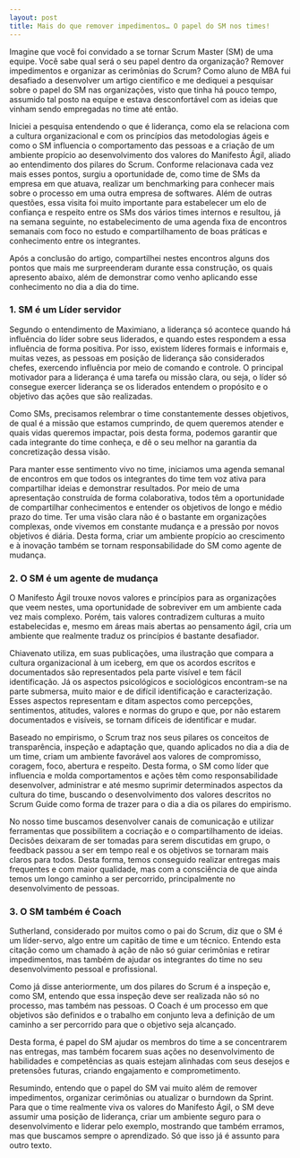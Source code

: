 ```yaml
---
layout: post
title: Mais do que remover impedimentos… O papel do SM nos times!
---
```


Imagine que você foi convidado a se tornar Scrum Master (SM) de uma equipe. Você sabe qual será o seu papel dentro da organização? Remover impedimentos e organizar as cerimônias do Scrum?
Como aluno de MBA fui desafiado a desenvolver um artigo científico e me dediquei a pesquisar sobre o papel do SM nas organizações, visto que tinha há pouco tempo, assumido tal posto na equipe e estava desconfortável com as ideias que vinham sendo empregadas no time até então.

Iniciei a pesquisa entendendo o que é liderança, como ela se relaciona com a cultura organizacional e com os princípios das metodologias ágeis e como o SM influencia o comportamento das pessoas e a criação de um ambiente propício ao desenvolvimento dos valores do Manifesto Ágil, aliado ao entendimento dos pilares do Scrum. Conforme relacionava cada vez mais esses pontos, surgiu a oportunidade de, como time de SMs da empresa em que atuava, realizar um benchmarking para conhecer mais sobre o processo em uma outra empresa de softwares. Além de outras questões, essa visita foi muito importante para estabelecer um elo de confiança e respeito entre os SMs dos vários times internos e resultou, já na semana seguinte, no estabelecimento de uma agenda fixa de encontros semanais com foco no estudo e compartilhamento de boas práticas e conhecimento entre os integrantes.

Após a conclusão do artigo, compartilhei nestes encontros alguns dos pontos que mais me surpreenderam durante essa construção, os quais apresento abaixo, além de demonstrar como venho aplicando esse conhecimento no dia a dia do time.

### 1. SM é um Líder servidor
Segundo o entendimento de Maximiano, a liderança só acontece quando há influência do líder sobre seus liderados, e quando estes respondem a essa influência de forma positiva. Por isso, existem líderes formais e informais e, muitas vezes, as pessoas em posição de liderança são considerados chefes, exercendo influência por meio de comando e controle. O principal motivador para a liderança é uma tarefa ou missão clara, ou seja, o líder só consegue exercer liderança se os liderados entendem o propósito e o objetivo das ações que são realizadas.

Como SMs, precisamos relembrar o time constantemente desses objetivos, de qual é a missão que estamos cumprindo, de quem queremos atender e quais vidas queremos impactar, pois desta forma, podemos garantir que cada integrante do time conheça, e dê o seu melhor na garantia da concretização dessa visão.

Para manter esse sentimento vivo no time, iniciamos uma agenda semanal de encontros em que todos os integrantes do time tem voz ativa para compartilhar ideias e demonstrar resultados. Por meio de uma apresentação construída de forma colaborativa, todos têm a oportunidade de compartilhar conhecimentos e entender os objetivos de longo e médio prazo do time. Ter uma visão clara não é o bastante em organizações complexas, onde vivemos em constante mudança e a pressão por novos objetivos é diária. Desta forma, criar um ambiente propício ao crescimento e à inovação também se tornam responsabilidade do SM como agente de mudança.

### 2. O SM é um agente de mudança
O Manifesto Ágil trouxe novos valores e princípios para as organizações que veem nestes, uma oportunidade de sobreviver em um ambiente cada vez mais complexo. Porém, tais valores contradizem culturas a muito estabelecidas e, mesmo em áreas mais abertas ao pensamento ágil, cria um ambiente que realmente traduz os princípios é bastante desafiador.

Chiavenato utiliza, em suas publicações, uma ilustração que compara a cultura organizacional à um iceberg, em que os acordos escritos e documentados são representados pela parte visível e tem fácil identificação. Já os aspectos psicológicos e sociológicos encontram-se na parte submersa, muito maior e de difícil identificação e caracterização. Esses aspectos representam e ditam aspectos como percepções, sentimentos, atitudes, valores e normas do grupo e que, por não estarem documentados e visíveis, se tornam difíceis de identificar e mudar.

Baseado no empirismo, o Scrum traz nos seus pilares os conceitos de transparência, inspeção e adaptação que, quando aplicados no dia a dia de um time, criam um ambiente favorável aos valores de compromisso, coragem, foco, abertura e respeito.
Desta forma, o SM como líder que influencia e molda comportamentos e ações têm como responsabilidade desenvolver, administrar e até mesmo suprimir determinados aspectos da cultura do time, buscando o desenvolvimento dos valores descritos no Scrum Guide como forma de trazer para o dia a dia os pilares do empirismo.

No nosso time buscamos desenvolver canais de comunicação e utilizar ferramentas que possibilitem a cocriação e o compartilhamento de ideias. Decisões deixaram de ser tomadas para serem discutidas em grupo, o feedback passou a ser em tempo real e os objetivos se tornaram mais claros para todos. Desta forma, temos conseguido realizar entregas mais frequentes e com maior qualidade, mas com a consciência de que ainda temos um longo caminho a ser percorrido, principalmente no desenvolvimento de pessoas.

### 3. O SM também é Coach
Sutherland, considerado por muitos como o pai do Scrum, diz que o SM é um líder-servo, algo entre um capitão de time e um técnico. Entendo esta citação como um chamado à ação de não só guiar cerimônias e retirar impedimentos, mas também de ajudar os integrantes do time no seu desenvolvimento pessoal e profissional.

Como já disse anteriormente, um dos pilares do Scrum é a inspeção e, como SM, entendo que essa inspeção deve ser realizada não só no processo, mas também nas pessoas. O Coach é um processo em que objetivos são definidos e o trabalho em conjunto leva a definição de um caminho a ser percorrido para que o objetivo seja alcançado.

Desta forma, é papel do SM ajudar os membros do time a se concentrarem nas entregas, mas também focarem suas ações no desenvolvimento de habilidades e competências as quais estejam alinhadas com seus desejos e pretensões futuras, criando engajamento e comprometimento.


Resumindo, entendo que o papel do SM vai muito além de remover impedimentos, organizar cerimônias ou atualizar o burndown da Sprint. Para que o time realmente viva os valores do Manifesto Ágil, o SM deve assumir uma posição de liderança, criar um ambiente seguro para o desenvolvimento e liderar pelo exemplo, mostrando que também erramos, mas que buscamos sempre o aprendizado. Só que isso já é assunto para outro texto.
